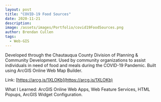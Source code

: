 ```yaml
---
layout: post
title: "COVID-19 Food Sources"
date: 2020-11-21
description:
image: /assets/images/Portfolio/covid19FoodSources.png
author: Brendan Cullen
tags:
  - Web-GIS
---
```

 Developed through the Chautauqua County Division of Planning & Community Development. Used by community organizations to assist individuals in need of food and meals during the COVID-19 Pandemic. Built using ArcGIS Online Web Map Builder.

Link: [https://arcg.is/1XLOKb](https://arcg.is/1XLOKb)

What I Learned: ArcGIS Online Web Apps, Web Feature Services, HTML Popups, ArcGIS Widget Configuration.